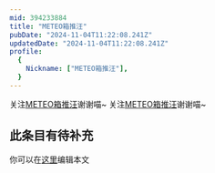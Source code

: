 ```yaml
---
mid: 394233884
title: "METEO箱推汪"
pubDate: "2024-11-04T11:22:08.241Z"
updatedDate: "2024-11-04T11:22:08.241Z"
profile:
  {
    Nickname: ["METEO箱推汪"],
  }
---
```


关注[METEO箱推汪](https://space.bilibili.com/394233884)谢谢喵~ 关注[METEO箱推汪](https://space.bilibili.com/394233884)谢谢喵~

## 此条目有待补充
你可以在[这里](https://github.com/Yuhanawa/VTuber.ICU-Content/edit/master/v/METEO箱推汪/index.md)编辑本文
